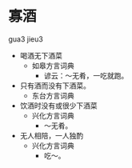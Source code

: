 # 寡酒
gua3 jieu3
+ 喝酒无下酒菜
  * 如皋方言词典
    - 谚云：～无肴，一吃就跑。
+ 只有酒而没有下酒菜。
  * 东台方言词典
+ 饮酒时没有或很少下酒菜
  * 兴化方言词典
    - ～无肴。
+ 无人相陪，一人独酌
  * 兴化方言词典
    - 吃～。
